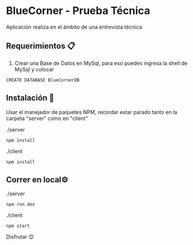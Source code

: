# BlueCorner - Prueba Técnica
Aplicación realiza en el ámbito de una entrevista técnica

## Requerimientos 📋
1. Crear una Base de Datos en MySql, para eso puedes ingresa la shell de MySql y colocar
 ```
CREATE DATABASE BlueCornerDB
```

## Instalación 🔧
Usar el manejador de paquetes NPM, recordar estar parado tanto en la carpeta "server" como en "client"

./server
```
npm install 
```
./client
```
npm install 
```

## Correr en local⚙️
./server
```
npm run dev 
```
./client
```
npm start 
```

Disfrutar 😊
